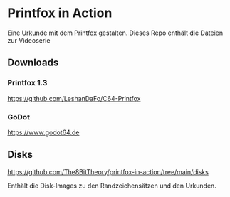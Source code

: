 # Printfox in Action
Eine Urkunde mit dem Printfox gestalten. Dieses Repo enthält die Dateien zur Videoserie

## Downloads
### Printfox 1.3
https://github.com/LeshanDaFo/C64-Printfox

### GoDot
https://www.godot64.de

## Disks
https://github.com/The8BitTheory/printfox-in-action/tree/main/disks

Enthält die Disk-Images zu den Randzeichensätzen und den Urkunden.

